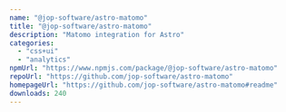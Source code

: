 ```yaml
---
name: "@jop-software/astro-matomo"
title: "@jop-software/astro-matomo"
description: "Matomo integration for Astro"
categories:
  - "css+ui"
  - "analytics"
npmUrl: "https://www.npmjs.com/package/@jop-software/astro-matomo"
repoUrl: "https://github.com/jop-software/astro-matomo"
homepageUrl: "https://github.com/jop-software/astro-matomo#readme"
downloads: 240
---
```

